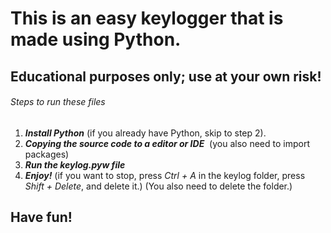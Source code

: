 # This is an easy keylogger that is made using Python.


## Educational purposes only; use at your own risk!

###### Steps to run these files
1. ***Install Python*** (if you already have Python, skip to step 2).
2. ***Copying the source code to a editor or IDE***  (you also need to import packages)
3. ***Run the keylog.pyw file***
4. ***Enjoy!***
(if you want to stop, press *Ctrl + A* in the keylog folder, press *Shift + Delete*, and delete it.)
(You also need to delete the folder.)

## Have fun!
